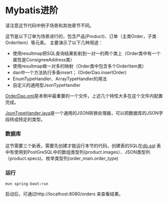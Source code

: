 Mybatis进阶
===========================
请注意这节代码中例子场景和其他章节不同。

这节是以下订单为场景进行的，包含产品(Product)、订单（主类Order，子类OrderItem）等元素。
主要演示了以下几种用途：
* 使用resultmap把SQL查询结果影射到一对一的两个类上（Order类中有一个属性是ConsigneeAddress类）
* 使用resultmap做一对多的映射（Order类中包含多个OrderItem类）
* dao中一个方法执行多条insert； (OrderDao.insertOrder)
* EnumTypeHandler、ArrayTypeHandler的用法
* 自定义的通用型JsonTypeHandler

[OrderDao.xml](./src/main/resources/cn/devmgr/tutorial/OrderDao.xml)是本例中最重要的一个文件，上述几个特性大多在这个文件内配置完成。

[JsonTypeHander.java](./src/main/java/cn/devmgr/tutorial/typehandler/JsonTypeHandler.java)是一个通用的JSON转换处理器，可以把数据库的JSON字段转成特定的类型。

### 数据库
这节需要三个新表，需要先创建才能运行本节的代码，创建表的SQL在[db.sql](./db.sql)
表中有使用到PostGreSQL中的数组类型列(product.images）、JSON类型列（product.specs)、枚举类型列(order_main.order_type)

### 运行
```bash
mvn spring-boot:run
```
启动后，可通过http://localhost:8080/orders 来查看结果。

